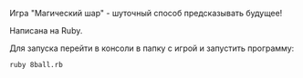 Игра "Магический шар" - шуточный способ предсказывать будущее!

Написана на Ruby.

Для запуска перейти в консоли в папку с игрой и запустить программу:
```
ruby 8ball.rb
```
